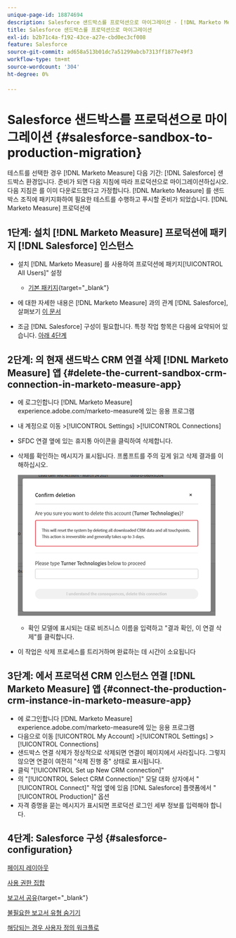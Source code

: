 ```yaml
---
unique-page-id: 18874694
description: Salesforce 샌드박스를 프로덕션으로 마이그레이션 - [!DNL Marketo Measure] - 제품 설명서
title: Salesforce 샌드박스를 프로덕션으로 마이그레이션
exl-id: b2b71c4a-f192-43ce-a27e-cbd0ec3cf008
feature: Salesforce
source-git-commit: ad658a513b01dc7a51299abcb7313ff1877e49f3
workflow-type: tm+mt
source-wordcount: '304'
ht-degree: 0%

---
```


# Salesforce 샌드박스를 프로덕션으로 마이그레이션 {#salesforce-sandbox-to-production-migration}

테스트를 선택한 경우 [!DNL Marketo Measure] 다음 기간: [!DNL Salesforce] 샌드박스 환경입니다. 준비가 되면 다음 지침에 따라 프로덕션으로 마이그레이션하십시오. 다음 지침은 를 이미 다운로드했다고 가정합니다. [!DNL Marketo Measure] 를 샌드박스 조직에 패키지화하여 필요한 테스트를 수행하고 푸시할 준비가 되었습니다. [!DNL Marketo Measure] 프로덕션에

## 1단계: 설치 [!DNL Marketo Measure] 프로덕션에 패키지 [!DNL Salesforce] 인스턴스

* 설치 [!DNL Marketo Measure] 를 사용하여 프로덕션에 패키지[!UICONTROL All Users]&quot; 설정

   * [기본 패키지](https://appexchange.salesforce.com/appxListingDetail?listingId=a0N3000000B3KLuEAN){target="_blank"}

* 에 대한 자세한 내용은 [!DNL Marketo Measure] 과의 관계 [!DNL Salesforce], 살펴보기 [이 문서](/help/configuration-and-setup/marketo-measure-and-salesforce/how-marketo-measure-and-salesforce-interact.md)
* 조금 [!DNL Salesforce] 구성이 필요합니다. 특정 작업 항목은 다음에 요약되어 있습니다. [아래 4단계](#salesforce-configuration)

## 2단계: 의 현재 샌드박스 CRM 연결 삭제 [!DNL Marketo Measure] 앱 {#delete-the-current-sandbox-crm-connection-in-marketo-measure-app}

* 에 로그인합니다 [!DNL Marketo Measure] experience.adobe.com/marketo-measure에 있는 응용 프로그램
* 내 계정으로 이동 >[!UICONTROL Settings] >[!UICONTROL Connections]
* SFDC 연결 옆에 있는 휴지통 아이콘을 클릭하여 삭제합니다.
* 삭제를 확인하는 메시지가 표시됩니다. 프롬프트를 주의 깊게 읽고 삭제 결과를 이해하십시오.

  ![](assets/salesforce-sandbox-to-production-migration-1.png)

   * 확인 모델에 표시되는 대로 비즈니스 이름을 입력하고 &quot;결과 확인, 이 연결 삭제&quot;를 클릭합니다.
* 이 작업은 삭제 프로세스를 트리거하며 완료하는 데 시간이 소요됩니다

## 3단계: 에서 프로덕션 CRM 인스턴스 연결 [!DNL Marketo Measure] 앱 {#connect-the-production-crm-instance-in-marketo-measure-app}

* 에 로그인합니다 [!DNL Marketo Measure] experience.adobe.com/marketo-measure에 있는 응용 프로그램
* 다음으로 이동 [!UICONTROL My Account] >[!UICONTROL Settings] > [!UICONTROL Connections]
* 샌드박스 연결 삭제가 정상적으로 삭제되면 연결이 페이지에서 사라집니다. 그렇지 않으면 연결이 여전히 &quot;삭제 진행 중&quot; 상태로 표시됩니다.
* 클릭 &quot;[!UICONTROL Set up New CRM connection]&quot;
* 의 &quot;[!UICONTROL Select CRM Connection]&quot; 모달 대화 상자에서 &quot;[!UICONTROL Connect]&quot; 작업 옆에 있음 [!DNL Salesforce] 플랫폼에서 &quot;[!UICONTROL Production]&quot; 옵션
* 자격 증명을 묻는 메시지가 표시되면 프로덕션 로그인 세부 정보를 입력해야 합니다.

## 4단계: Salesforce 구성 {#salesforce-configuration}

[페이지 레이아웃](/help/configuration-and-setup/marketo-measure-and-salesforce/page-layout-instructions.md)

[사용 권한 집합](/help/configuration-and-setup/marketo-measure-and-salesforce/marketo-measure-permission-sets.md)

[보고서 공유](https://help.salesforce.com/articleView?id=analytics_share_folder.htm&amp;type=0){target="_blank"}

[불필요한 보고서 유형 숨기기](/help/configuration-and-setup/marketo-measure-and-salesforce/hiding-unnecessary-report-types.md)

[해당되는 경우 사용자 정의 워크플로](/help/advanced-marketo-measure-features/custom-revenue-amount/using-a-custom-revenue-amount-field.md)
